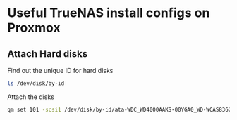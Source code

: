 # Useful TrueNAS install configs on Proxmox

## Attach Hard disks

Find out the unique ID for hard disks

```bash
ls /dev/disk/by-id
```

Attach the disks

```bash
qm set 101 -scsi1 /dev/disk/by-id/ata-WDC_WD4000AAKS-00YGA0_WD-WCAS83621241
```